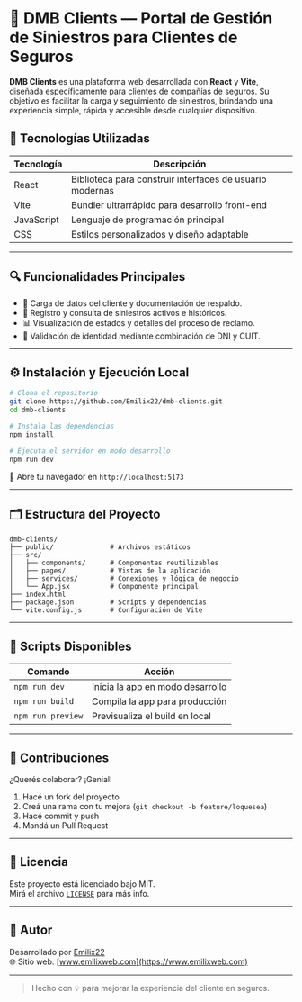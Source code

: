 # 🧾 DMB Clients — Portal de Gestión de Siniestros para Clientes de Seguros

**DMB Clients** es una plataforma web desarrollada con **React** y **Vite**, diseñada específicamente para clientes de compañías de seguros. Su objetivo es facilitar la carga y seguimiento de siniestros, brindando una experiencia simple, rápida y accesible desde cualquier dispositivo.

## 🚀 Tecnologías Utilizadas

| Tecnología | Descripción |
|------------|-------------|
| React      | Biblioteca para construir interfaces de usuario modernas |
| Vite       | Bundler ultrarrápido para desarrollo front-end |
| JavaScript | Lenguaje de programación principal |
| CSS        | Estilos personalizados y diseño adaptable |

---

## 🔍 Funcionalidades Principales

- 📑 Carga de datos del cliente y documentación de respaldo.
- 🧾 Registro y consulta de siniestros activos e históricos.
- 📊 Visualización de estados y detalles del proceso de reclamo.
- 🔐 Validación de identidad mediante combinación de DNI y CUIT.

---

## ⚙️ Instalación y Ejecución Local

```bash
# Clona el repositorio
git clone https://github.com/Emilix22/dmb-clients.git
cd dmb-clients

# Instala las dependencias
npm install

# Ejecuta el servidor en modo desarrollo
npm run dev
```

📍 Abre tu navegador en `http://localhost:5173`

---

## 🗂️ Estructura del Proyecto

```
dmb-clients/
├── public/              # Archivos estáticos
├── src/
│   ├── components/      # Componentes reutilizables
│   ├── pages/           # Vistas de la aplicación
│   ├── services/        # Conexiones y lógica de negocio
│   └── App.jsx          # Componente principal
├── index.html
├── package.json         # Scripts y dependencias
└── vite.config.js       # Configuración de Vite
```

---

## 🧪 Scripts Disponibles

| Comando           | Acción                                   |
|-------------------|------------------------------------------|
| `npm run dev`     | Inicia la app en modo desarrollo         |
| `npm run build`   | Compila la app para producción           |
| `npm run preview` | Previsualiza el build en local           |

---

## 🤝 Contribuciones

¿Querés colaborar? ¡Genial!  
1. Hacé un fork del proyecto  
2. Creá una rama con tu mejora (`git checkout -b feature/loquesea`)  
3. Hacé commit y push  
4. Mandá un Pull Request  

---

## 📄 Licencia

Este proyecto está licenciado bajo MIT.  
Mirá el archivo [`LICENSE`](LICENSE) para más info.

---

## 👤 Autor

Desarrollado por [Emilix22](https://github.com/Emilix22)  
🌐 Sitio web: [www.emilixweb.com](https://www.emilixweb.com)

---

> Hecho con 💡 para mejorar la experiencia del cliente en seguros.
